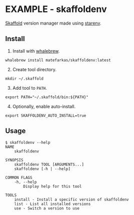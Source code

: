 # EXAMPLE - skaffoldenv

[Skaffold][skaffold] version manager made using [starenv][].

[skaffold]: https://skaffold.dev/
[starenv]: https://github.com/farkasmate/starenv

## Install

1. Install with [whalebrew][].

```shell
whalebrew install matefarkas/skaffoldenv:latest
```

2. Create tool directory.

```shell
mkdir ~/.skaffold
```

3. Add tool to `PATH`.

```shell
export PATH="~/.skaffold/bin:${PATH}"
```

4. Optionally, enable auto-install.

```shell
export SKAFFOLDENV_AUTO_INSTALL=true
```

[whalebrew]: https://github.com/whalebrew/whalebrew

## Usage

```text
$ skaffoldenv --help
NAME
    skaffoldenv

SYNOPSIS
    skaffoldenv TOOL [ARGUMENTS...]
    skaffoldenv [-h | --help]

COMMON FLAGS
    -h, --help
        Display help for this tool

TOOLS
    install - Install a specific version of skaffoldenv
    list - List all installed versions
    use - Switch a version to use
```
